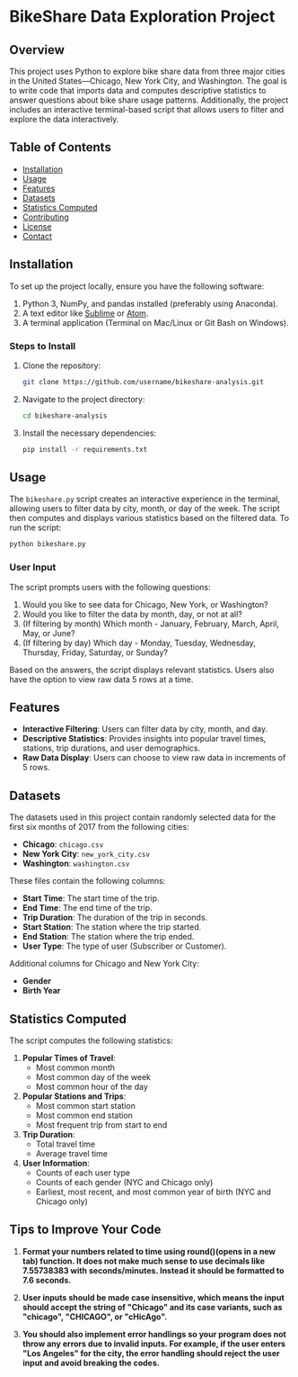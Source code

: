 # BikeShare Data Exploration Project

## Overview

This project uses Python to explore bike share data from three major cities in the United States—Chicago, New York City, and Washington. The goal is to write code that imports data and computes descriptive statistics to answer questions about bike share usage patterns. Additionally, the project includes an interactive terminal-based script that allows users to filter and explore the data interactively.

## Table of Contents

- [Installation](#installation)
- [Usage](#usage)
- [Features](#features)
- [Datasets](#datasets)
- [Statistics Computed](#statistics-computed)
- [Contributing](#contributing)
- [License](#license)
- [Contact](#contact)

## Installation

To set up the project locally, ensure you have the following software:

1. Python 3, NumPy, and pandas installed (preferably using Anaconda).
2. A text editor like [Sublime](https://www.sublimetext.com) or [Atom](https://atom.io).
3. A terminal application (Terminal on Mac/Linux or Git Bash on Windows).

### Steps to Install

1. Clone the repository:
   ```bash
   git clone https://github.com/username/bikeshare-analysis.git
   ```
2. Navigate to the project directory:
   ```bash
   cd bikeshare-analysis
   ```
3. Install the necessary dependencies:
   ```bash
   pip install -r requirements.txt
   ```

## Usage

The `bikeshare.py` script creates an interactive experience in the terminal, allowing users to filter data by city, month, or day of the week. The script then computes and displays various statistics based on the filtered data. To run the script:

```bash
python bikeshare.py
```

### User Input

The script prompts users with the following questions:

1. Would you like to see data for Chicago, New York, or Washington?
2. Would you like to filter the data by month, day, or not at all?
3. (If filtering by month) Which month - January, February, March, April, May, or June?
4. (If filtering by day) Which day - Monday, Tuesday, Wednesday, Thursday, Friday, Saturday, or Sunday?

Based on the answers, the script displays relevant statistics. Users also have the option to view raw data 5 rows at a time.

## Features

- **Interactive Filtering**: Users can filter data by city, month, and day.
- **Descriptive Statistics**: Provides insights into popular travel times, stations, trip durations, and user demographics.
- **Raw Data Display**: Users can choose to view raw data in increments of 5 rows.

## Datasets

The datasets used in this project contain randomly selected data for the first six months of 2017 from the following cities:
- **Chicago**: `chicago.csv`
- **New York City**: `new_york_city.csv`
- **Washington**: `washington.csv`

These files contain the following columns:
- **Start Time**: The start time of the trip.
- **End Time**: The end time of the trip.
- **Trip Duration**: The duration of the trip in seconds.
- **Start Station**: The station where the trip started.
- **End Station**: The station where the trip ended.
- **User Type**: The type of user (Subscriber or Customer).

Additional columns for Chicago and New York City:
- **Gender**
- **Birth Year**

## Statistics Computed

The script computes the following statistics:

1. **Popular Times of Travel**:
   - Most common month
   - Most common day of the week
   - Most common hour of the day
2. **Popular Stations and Trips**:
   - Most common start station
   - Most common end station
   - Most frequent trip from start to end
3. **Trip Duration**:
   - Total travel time
   - Average travel time
4. **User Information**:
   - Counts of each user type
   - Counts of each gender (NYC and Chicago only)
   - Earliest, most recent, and most common year of birth (NYC and Chicago only)

## Tips to Improve Your Code

1. **Format your numbers related to time using round()(opens in a new tab) function. It does not make much sense to use decimals like 7.55738383 with seconds/minutes. Instead it should be formatted to 7.6 seconds.**

2. **User inputs should be made case insensitive, which means the input should accept the string of "Chicago" and its case variants, such as "chicago", "CHICAGO", or "cHicAgo".**

3. **You should also implement error handlings so your program does not throw any errors due to invalid inputs. For example, if the user enters "Los Angeles" for the city, the error handling should reject the user input and avoid breaking the codes.**



